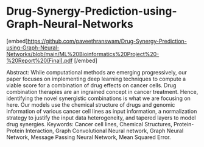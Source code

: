 # Drug-Synergy-Prediction-using-Graph-Neural-Networks

[embed]https://github.com/paveethranswam/Drug-Synergy-Prediction-using-Graph-Neural-Networks/blob/main/ML%20Bioinformatics%20Project%20-%20Report%20(Final).pdf [/embed]

Abstract: While computational methods are emerging progressively, our paper focuses on implementing deep
learning techniques to compute a viable score for a combination of drug effects on cancer cells. Drug combination
therapies are an ingrained concept in cancer treatment. Hence, identifying the novel synergistic combinations is
what we are focusing on here. Our models use the chemical structure of drugs and genomic information of various
cancer cell lines as input information, a normalization strategy to justify the input data heterogeneity, and tapered
layers to model drug synergies.
Keywords: Cancer cell lines, Chemical Structures, Protein-Protein Interaction, Graph Convolutional Neural
network, Graph Neural Network, Message Passing Neural Network, Mean Squared Error.
